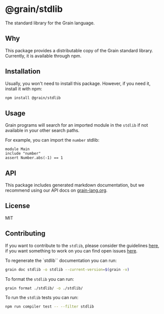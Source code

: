 # @grain/stdlib

The standard library for the Grain language.

## Why

This package provides a distributable copy of the Grain standard library. Currently, it is available through npm.

## Installation

Usually, you won't need to install this package. However, if you need it, install it with npm:

```sh
npm install @grain/stdlib
```

## Usage

Grain programs will search for an imported module in the `stdlib` if not available in your other search paths.

For example, you can import the `number` stdlib:

```grain
module Main
include "number"
assert Number.abs(-1) == 1
```

## API

This package includes generated markdown documentation, but we recommend using our API docs on [grain-lang.org](https://grain-lang.org/docs/stdlib/pervasives).

## License

MIT

## Contributing

If you want to contribute to the `stdlib`, please consider the guidelines [here](https://github.com/grain-lang/grain/blob/main/docs/contributor/standard_library.md), if you want something to work on you can find open issues [here](https://github.com/grain-lang/grain/issues?q=is%3Aopen+is%3Aissue+label%3Astdlib).

To regenerate the `stdlib`` documentation you can run:

```sh
grain doc stdlib -o stdlib --current-version=$(grain -v)
```

To format the `stdlib` you can run:

```sh
grain format ./stdlib/ -o ./stdlib/
```

To run the `stdlib` tests you can run:
```sh
npm run compiler test -- --filter stdlib
```

